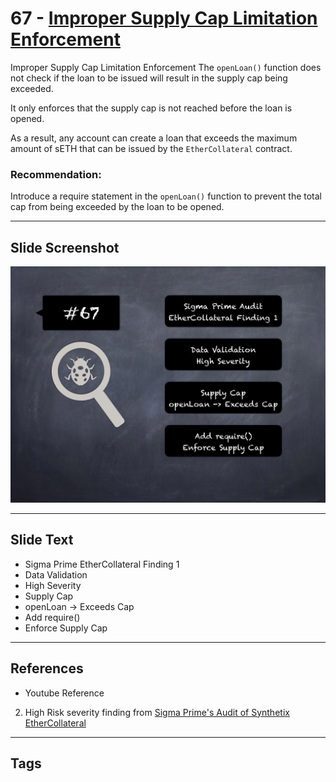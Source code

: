 
# 67 - [Improper Supply Cap Limitation Enforcement](./Improper%20Supply%20Cap%20Limitation%20Enforcement.md)

Improper Supply Cap Limitation Enforcement The `openLoan()` function does not check if the loan to be issued will result in the supply cap being exceeded. 

It only enforces that the supply cap is not reached before the loan is opened. 

As a result, any account can create a loan that exceeds the maximum amount of sETH that can be issued by the `EtherCollateral` contract.

### Recommendation:
Introduce a require statement in the `openLoan()` function to prevent the total cap from being exceeded by the loan to be opened.
___
## Slide Screenshot
![067.png](../../images/7.%20Audit%20Findings%20101/067.png)
___
## Slide Text
- Sigma Prime EtherCollateral Finding 1
- Data Validation
- High Severity
- Supply Cap
- openLoan -> Exceeds Cap
- Add require()
- Enforce Supply Cap
___
## References
- Youtube Reference
2. High Risk severity finding from [Sigma Prime's Audit of Synthetix EtherCollateral](https://github.com/sigp/public-audits/blob/master/synthetix/ethercollateral/review.pdf)
___
## Tags
